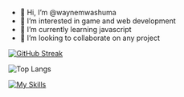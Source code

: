 - 👋 Hi, I’m @waynemwashuma
- 👀 I’m interested in game and web development
- 🌱 I’m currently learning javascript
- 💞️ I’m looking to collaborate on any project

[![GitHub Streak](https://github-readme-streak-stats.herokuapp.com?user=waynemwashuma&theme=radical&exclude_days=Sun)](https://git.io/streak-stats)

![Top Langs](https://github-readme-stats.vercel.app/api/top-langs/?username=waynemwashuma&theme=tokyonight)

[![My Skills](https://skillicons.dev/icons?i=js,html,css,wasm,php,nodejs,react,express,redis,mysql,rollup,vite,git)](https://skillicons.dev)

